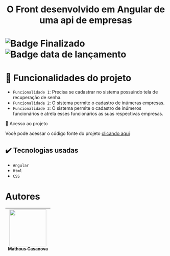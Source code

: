 <h1 align="center">O Front desenvolvido em Angular de uma api de empresas<h1/>

![Badge Finalizado](http://img.shields.io/static/v1?label=STATUS&message=%20FINALIZADO&color=GREEN&style=for-the-badge)
![Badge data de lançamento](http://img.shields.io/static/v1?label=Release+date&message=%20Abril+2022&color=GREEN&style=for-the-badge)

# :hammer: Funcionalidades do projeto

- `Funcionalidade 1`: Precisa se cadastrar no sistema possuindo tela de recuperação de senha.
- `Funcionalidade 2`: O sistema permite o cadastro de inúmeras empresas.
- `Funcionalidade 3`: O sistema permite o cadastro de inúmeros funcionários e atrela esses funcionários as suas respectivas empresas.

 📁 Acesso ao projeto
 <p>Você pode acessar o código fonte do projeto 
<a href="https://github.com/MatheusCasanova/projetoempresas">clicando aqui</a>
</p>

<h2>
<g-emoji class="g-emoji" alias="heavy_check_mark" fallback-src="https://github.githubassets.com/images/icons/emoji/unicode/2714.png">✔️</g-emoji>
Tecnologias usadas
</h2>
<ul>
  <li>
    <code>Angular</code>
  </li>
  <li>
    <code>Html</code>
  </li>
    <li><code>CSS</code></li>
</ul>

# Autores

| [<img src="https://avatars.githubusercontent.com/u/98228010?v=4" width=115><br><sub>Matheus Casanova</sub>](https://github.com/matheus-casanova)
:---: |
